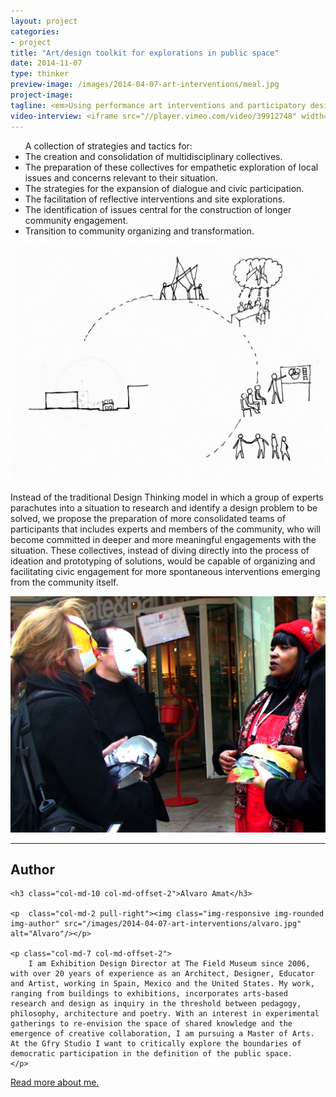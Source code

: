 ```yaml
---
layout: project
categories: 
- project
title: "Art/design toolkit for explorations in public space"
date: 2014-11-07
type: thinker
preview-image: /images/2014-04-07-art-interventions/meal.jpg
project-image: 
tagline: <em>Using performance art interventions and participatory design tools to invite community conversations and inclusive workshops for the exploration and re-imagining of public space.</em>
video-interview: <iframe src="//player.vimeo.com/video/39912748" width="500" height="281" frameborder="0" webkitallowfullscreen mozallowfullscreen allowfullscreen></iframe> <p class="col-md-10 col-md-offset-3"><a href="http://vimeo.com/39912748">SAIC AGC GFRY Studio mock-up test</a> from <a href="http://vimeo.com/user10322039">David Evancho</a> on <a href="https://vimeo.com">Vimeo</a>.</p>
---
```


	
<ul class="col-md-8 col-md-offset-2">
A collection of strategies and tactics for:
		<li>The creation and consolidation of multidisciplinary collectives.</li>
		<li>The preparation of these collectives for empathetic exploration of local issues and concerns relevant to their situation.</li>
		<li>The strategies for the expansion of dialogue and civic participation.</li>
		<li>The facilitation of reflective interventions and site explorations.</li>
		<li>The identification of issues central for the construction of longer community engagement.</li>
		<li>Transition to community organizing and transformation.</li> 
	</ul>

<p class="col-md-10 col-md-offset-1"><img class="img-responsive img-thumbnail" src="/images/2014-04-07-art-interventions/diagram.jpg" alt="Art Intervention Cycle"/></p>

<p class="col-md-8 col-md-offset-2"> Instead of the traditional Design Thinking model in which a group of experts parachutes into a situation to research and identify a design problem to be solved, we propose the preparation of more consolidated teams of participants that includes experts and members of the community, who will become committed in deeper and more meaningful engagements with the situation. These collectives, instead of diving directly into the process of ideation and prototyping of solutions, would be capable of organizing and facilitating civic engagement for more spontaneous interventions emerging from the community itself. </p>

<p class="col-md-10 col-md-offset-1"><img class="img-responsive img-thumbnail" src="/images/2014-04-07-art-interventions/art-int.jpg" alt="Art Intervention"/></p>

---
<div>
	<h2 class="col-md-10 col-md-offset-2">Author</h2>
		
	<h3 class="col-md-10 col-md-offset-2">Alvaro Amat</h3>

	<p  class="col-md-2 pull-right"><img class="img-responsive img-rounded img-author" src="/images/2014-04-07-art-interventions/alvaro.jpg" alt="Alvaro"/></p>

	<p class="col-md-7 col-md-offset-2">
		I am Exhibition Design Director at The Field Museum since 2006, with over 20 years of experience as an Architect, Designer, Educator and Artist, working in Spain, Mexico and the United States. My work, ranging from buildings to exhibitions, incorporates arts-based research and design as inquiry in the threshold between pedagogy, philosophy, architecture and poetry. With an interest in experimental gatherings to re-envision the space of shared knowledge and the emergence of creative collaboration, I am pursuing a Master of Arts. At the Gfry Studio I want to critically explore the boundaries of democratic participation in the definition of the public space. 
	</p>
</div>

<p class="class-md-12 col-md-offset-7 icon-file-text">
	<a href='/docs/AA_saic.pdf' target="_blank">Read more about me.</a>
</p>




